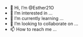 - 👋 Hi, I’m @Esther21O
- 👀 I’m interested in ...
- 🌱 I’m currently learning ...
- 💞️ I’m looking to collaborate on ...
- 📫 How to reach me ...

<!---
Esther21O/Esther21O is a ✨ special ✨ repository because its `README.md` (this file) appears on your GitHub profile.
You can click the Preview link to take a look at your changes.
--->
